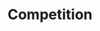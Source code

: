 ---
layout: competition
id: competition
permalink: /competition/
nav: true
nav-order: 7

title: Compet&shy;ition
long-title: Win a romantic escape to gorgeous Heidelberg...
intro: Here’s your chance to win an unmissable romantic getaway to one of Germany’s most beautiful towns – picture-perfect Heidelberg. Sat next to a sparkling river, watched over by a romantic castle and surrounded by dark green forest glades, Heidelberg has been a popular beauty spot for centuries. Now you too can explore its pretty cobbled streets, with incredible romantic experiences included for a truly spellbinding getaway.
enter-cta: Enter Now


features:

  - id: the-stay
    title: The Stay
    description: You’ll spend three nights at the Crowne Plaza Heidelberg, with flights included. As you arrive, you’ll be treated to dinner at the hotel, before a good night’s rest in the well-appointed rooms. Enjoy breakfast each morning before exploring Heidelberg’s unique charms.
    image-attribution: (c) Crowne Plaza Heidelberg City Centre.jpg

  - id: a-unique-tour
    title: A Unique Tour
    description: On your first full day, some real treats await. Enjoy a private guided tour through Heidelberg’s old town. Then, hop into a Piaggio Ape for a rather special tour of the castle grounds. Afterwards, indulge in an exclusive reception at the castle, where German sparkling wines accompany brilliant views over the town and surrounding hills.
    image-attribution: (c) Heidelberger Schlossgastronomie.jpg

  - id: michelin-dining
    title: Michelin Dining
    description: "To round off your day, head to the castle’s Michelin restaurant: the illustrious Scharffs Schlossweinstube. Greeted by the head chef on arrival, you’ll be treated to a five-course, candlelit dinner. The following day, you and your loved one will have some personal time to explore Heidelberg at your own pace, with a HeidlebergCard in pocket; free public transport and unique savings in shops and restaurants to take advantage of."
    image-attribution: (c) Heidelberger Schlossgastronomie1.jpg

competition-form:
  id: comp
  post-url: "#getformurl"
  expiry-date: 3000-01-01
  fields:
    - id: name
      type: text
      label: Name
      required: true
    - id: email
      type: email
      label: Email
      required: true
    - id: qualify
      type: radio
      label: Are you a UK resident and over the age of 18?
      required: true
      options:
        - id: qualify-true
          label: 'Yes'
          value: 'yes'
        - id: qualify-false
          label: 'No'
          value: 'no'
          invalid: true
    - id: opt-in
      type: radio
      label: Would you like to receive emails from the German National Tourist Office?
      required: true
      options:
        - id: opt-in-true
          label: 'Yes'
          value: 'yes'
        - id: opt-in-false
          label: 'No'
          value: 'no'
    - id: why
      type: text-long
      label: Tell us why you think you should take your loved one on a romantic trip to Germany
      required: true
  submit: Submit Entry
  terms: >
    By submitting your entry, you agree to the <a href="#" class="js-open-modal link--underlined" data-open-modal="competition-terms">terms and conditions</a> of this competition
---